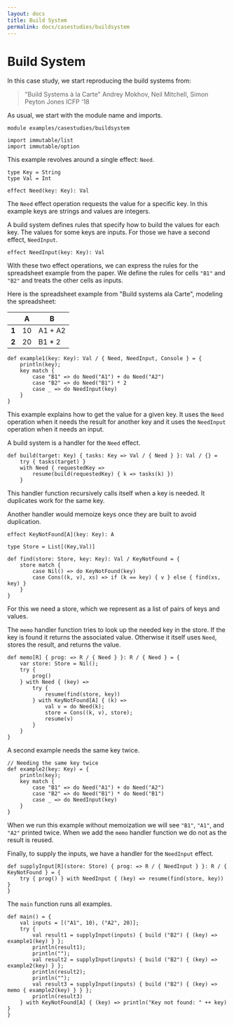 ```yaml
---
layout: docs
title: Build System
permalink: docs/casestudies/buildsystem
---
```


# Build System

In this case study, we start reproducing the build systems from:

> "Build Systems à la Carte"
> Andrey Mokhov, Neil Mitchell, Simon Peyton Jones
> ICFP '18

As usual, we start with the module name and imports.

```
module examples/casestudies/buildsystem

import immutable/list
import immutable/option
```

This example revolves around a single effect: `Need`.

```
type Key = String
type Val = Int

effect Need(key: Key): Val
```

The `Need` effect operation requests the value for a specific key. In this example keys are strings and values are integers.

A build system defines rules that specify how to build the values for each key. The values for some keys are inputs. For those we have a second effect, `NeedInput`.

```
effect NeedInput(key: Key): Val
```

With these two effect operations, we can express the rules for the spreadsheet example from the paper. We define the rules for cells `"B1"` and `"B2"` and treats the other cells as inputs.

Here is the spreadsheet example from "Build systems ala Carte", modeling the
spreadsheet:

|        | A  | B       |
| ------ | -- | ------- |
| **1**  | 10 | A1 + A2 |
| **2**  | 20 | B1 * 2  |

```
def example1(key: Key): Val / { Need, NeedInput, Console } = {
    println(key);
    key match {
        case "B1" => do Need("A1") + do Need("A2")
        case "B2" => do Need("B1") * 2
        case _ => do NeedInput(key)
    }
}
```

This example explains how to get the value for a given key. It uses the `Need` operation when it needs the result for another key and it uses the `NeedInput` operation when it needs an input.

A build system is a handler for the `Need` effect.

```
def build(target: Key) { tasks: Key => Val / { Need } }: Val / {} =
    try { tasks(target) }
    with Need { requestedKey =>
        resume(build(requestedKey) { k => tasks(k) })
    }
```

This handler function recursively calls itself when a key is needed. It duplicates work for the same key.

Another handler would memoize keys once they are built to avoid duplication.

```
effect KeyNotFound[A](key: Key): A

type Store = List[(Key,Val)]

def find(store: Store, key: Key): Val / KeyNotFound = {
    store match {
        case Nil() => do KeyNotFound(key)
        case Cons((k, v), xs) => if (k == key) { v } else { find(xs, key) }
    }
}
```

For this we need a store, which we represent as a list of pairs of keys and values.

The `memo` handler function tries to look up the needed key in the store. If the key is found it returns the associated value. Otherwise it itself uses `Need`, stores the result, and returns the value.

```
def memo[R] { prog: => R / { Need } }: R / { Need } = {
    var store: Store = Nil();
    try {
        prog()
    } with Need { (key) =>
        try {
            resume(find(store, key))
        } with KeyNotFound[A] { (k) =>
            val v = do Need(k);
            store = Cons((k, v), store);
            resume(v)
        }
    }
}
```

A second example needs the same key twice.

```
// Needing the same key twice
def example2(key: Key) = {
    println(key);
    key match {
        case "B1" => do Need("A1") + do Need("A2")
        case "B2" => do Need("B1") * do Need("B1")
        case _ => do NeedInput(key)
    }
}
```

When we run this example without memoization we will see `"B1"`, `"A1"`, and `"A2"` printed twice. When we add the `memo` handler function we do not as the result is reused.

Finally, to supply the inputs, we have a handler for the `NeedInput` effect.

```
def supplyInput[R](store: Store) { prog: => R / { NeedInput } }: R / { KeyNotFound } = {
    try { prog() } with NeedInput { (key) => resume(find(store, key)) }
}
```

The `main` function runs all examples.

```
def main() = {
    val inputs = [("A1", 10), ("A2", 20)];
    try {
        val result1 = supplyInput(inputs) { build ("B2") { (key) => example1(key) } };
        println(result1);
        println("");
        val result2 = supplyInput(inputs) { build ("B2") { (key) => example2(key) } };
        println(result2);
        println("");
        val result3 = supplyInput(inputs) { build ("B2") { (key) => memo { example2(key) } } };
        println(result3)
    } with KeyNotFound[A] { (key) => println("Key not found: " ++ key) }
}
```
